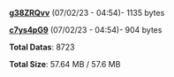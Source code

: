 [**g38ZRQvv**](/data/g38ZRQvv.txt) (07/02/23 - 04:54)- 1135 bytes

[**c7ys4pG9**](/data/c7ys4pG9.txt) (07/02/23 - 04:54)- 904 bytes

**Total Datas**: 8723

**Total Size**: 57.64 MB / 57.6 MB